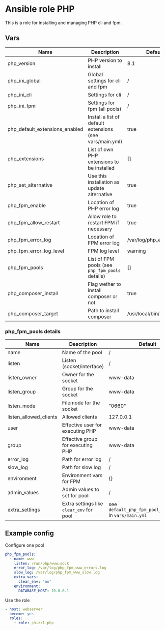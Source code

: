 # Ansible role PHP

This is a role for installing and managing PHP cli and fpm.

## Vars

| Name | Description                                              | Default | Required |
|---|----------------------------------------------------------|---|---|
| php_version | PHP version to install                                   | 8.1 | yes | 
| php_ini_global | Global settings for cli and fpm                          | / | no |
| php_ini_cli | Settings for cli                                         | / | no |
| php_ini_fpm | Settings for fpm (all pools)                             | / | no |
| php_default_extensions_enabled | Install a list of default extensions (see vars/main.yml) | true | no |
| php_extensions | List of own PHP extensions to be installed               | [] | no |
| php_set_alternative | Use this installation as update alternative              | true | no |
| php_fpm_enable | Location of PHP error log                                | true | no |
| php_fpm_allow_restart | Allow role to restart FPM if necessary                   | true | no |
| php_fpm_error_log | Location of FPM error log                                | /var/log/php_errors.log | no |
| php_fpm_error_log_level | FPM log level                                            | warning | no |
| php_fpm_pools | List of FPM pools (see `php_fpm_pools` details)            | [] | no |
| php_composer_install | Flag wether to install composer or not | true | no |
| php_composer_target | Path to install composer | /usr/local/bin/composer | no |

### php_fpm_pools details

| Name                   | Description                       | Default                                                  | Required |
|------------------------|-----------------------------------|----------------------------------------------------------|----------|
| name                   | Name of the pool                  | /                                                        | yes      | 
| listen                 | Listen (socket/interface)         | /                                                        | yes      |
| listen_owner           | Owner for the socket              | www-data                                                 | no |
| listen_group           | Group for the socket              | www-data                                                 | no |
| listen_mode            | Filemode for the socket           | "0660"                                                   | no |
| listen_allowed_clients | Allowed clients                   | 127.0.0.1                                                | no |
| user                   | Effective user for executing PHP  | www-data                                                 |
| group                  | Effective group for executing PHP | www-data                                                 |
| error_log              | Path for error log                | /                                                        | no       |
| slow_log               | Path for slow log                 | /                                                        | no       |
| environment            | Environment vars for FPM          | {}                                                       | no       |
| admin_values           | Admin values to set for pool      | /                                                        | no       |
| extra_settings                       | Extra settings like `clear_env` for pool | see `default_php_fpm_pool_app_config` in `vars/main.yml` | no |

## Example config

Configure one pool
```yaml
php_fpm_pools:
  - name: www
    listen: /run/php/www.sock
    error_log: /var/log/php_fpm_www_errors.log
    slow_log: /var/log/php_fpm_www_slow.log
    extra_vars:
      clear_env: "no"
    environment:
      DATABASE_HOST: 10.0.0.1
```

Use the role
```yaml
- host: webserver
  become: yes
  roles:
    - role: phizzl.php
```
